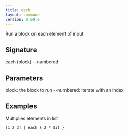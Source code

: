 ```yaml
---
title: each
layout: command
version: 0.59.0
---
```


Run a block on each element of input

## Signature

each (block) --numbered

## Parameters

  block: the block to run
  --numbered: iterate with an index

## Examples

Multiplies elements in list
```shell
[1 2 3] | each { 2 * $it }
```

